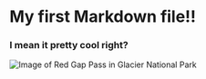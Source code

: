 # My first Markdown file!!
### I mean it pretty cool right?
![Image of Red Gap Pass in Glacier National Park](https://enjoyyourparks.com/wp-content/uploads/2022/08/IMG_2864_edited-2-GALNEW_edited-3GALNEW3sh-2-SharpenAI-Motion-FBIF-850.jpg)
